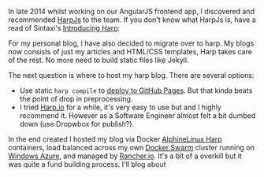 In late 2014 whilst working on our AngularJS frontend app, I discovered and recommended [HarpJs](http://harpjs.com/) to the team. If you don't know what HarpJs is, have a read of Sintaxi's [Introducing Harp](http://sintaxi.com/introducing-harp):

For my personal blog, I have also decided to migrate over to harp. My blogs now consists of just my articles and HTML/CSS templates, Harp takes care of the rest. No more need to build static files like Jekyll.

The next question is where to host my harp blog. There are several options:

- Use static `harp compile` to [deploy to GitHub Pages](http://harpjs.com/docs/deployment/github-pages). But that kinda beats the point of drop in preprocessing.
- I tried [Harp.io](https://www.harp.io/) for a while, it's very easy to use but and I highly recommend it. However as a Software Engineer almost felt a bit dumbed down (use Dropwbox for publish?).

In the end created I hosted my blog via Docker [AlphineLinux Harp](https://github.com/yunspace/docker-alphine-harp) containers, load balanced across my own [Docker Swarm](http://docs.docker.com/swarm/) cluster running on [Windows Azure](http://azure.microsoft.com/), and managed by [Rancher.io](http://rancher.io). It's a bit of a overkill but it was quite a fund building process. I'll blog about
